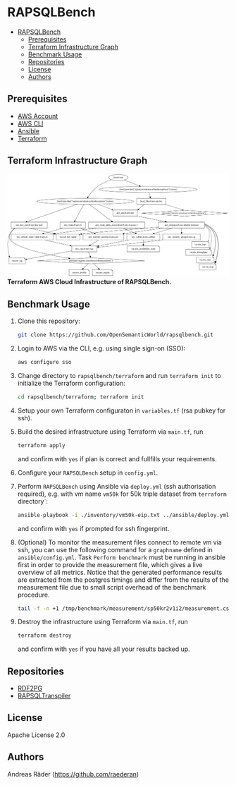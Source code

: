 # RAPSQLBench

- [RAPSQLBench](#rapsqlbench)
  - [Prerequisites](#prerequisites)
  - [Terraform Infrastructure Graph](#terraform-infrastructure-graph)
  - [Benchmark Usage](#benchmark-usage)
  - [Repositories](#repositories)
  - [License](#license)
  - [Authors](#authors)

## Prerequisites

- [AWS Account](https://aws.amazon.com/premiumsupport/knowledge-center/create-and-activate-aws-account/)
- [AWS CLI](https://docs.aws.amazon.com/cli/latest/userguide/cli-chap-install.html)
- [Ansible](https://docs.ansible.com/ansible/latest/installation_guide/intro_installation.html#pip-install)
- [Terraform](https://learn.hashicorp.com/tutorials/terraform/install-cli)

## Terraform Infrastructure Graph

![Terraform Graph](./img/terraform-graph.svg)
**Terraform AWS Cloud Infrastructure of RAPSQLBench.**

## Benchmark Usage

1. Clone this repository:

    ```bash
    git clone https://github.com/OpenSemanticWorld/rapsqlbench.git
    ```

2. Login to AWS via the CLI, e.g. using single sign-on (SSO):

    ```bash
    aws configure sso 
    ```

3. Change directory to `rapsqlbench/terraform` and run `terraform init` to initialize the Terraform configuration:

    ```bash
    cd rapsqlbench/terraform; terraform init
    ```

4. Setup your own Terraform configuraton in `variables.tf` (rsa pubkey for ssh).

5. Build the desired infrastructure using Terraform via `main.tf`, run

    ```bash
    terraform apply
    ```

    and confirm with `yes` if plan is correct and fullfills your requirements.

6. Configure your `RAPSQLBench` setup in `config.yml`.

7. Perform `RAPSQLBench` using Ansible via `deploy.yml` (ssh authorisation required), e.g. with vm name `vm50k` for 50k triple dataset from `terraform` directory`:

    ```bash
    ansible-playbook -i ./inventory/vm50k-eip.txt ../ansible/deploy.yml -e "@../ansible/config.yml"
    ```

    and confirm with `yes` if prompted for ssh fingerprint.

8. (Optional) To monitor the measurement files connect to remote vm via ssh, you can use the following command for a `graphname` defined in `ansible/config.yml`. Task `Perform benchmark` must be running in ansible first in order to provide the measurement file, which gives a live overview of all metrics. Notice that the generated performance results are extracted from the postgres timings and differ from the results of the measurement file due to small script overhead of the benchmark procedure.

    ```bash
    tail -f -n +1 /tmp/benchmark/measurement/sp50kr2v1i2/measurement.csv
    ```

9. Destroy the infrastructure using Terraform via `main.tf`, run

    ```bash
    terraform destroy
    ```

    and confirm with `yes` if you have all your results backed up.

## Repositories

- [RDF2PG](https://github.com/raederan/rdf2pg)
- [RAPSQLTranspiler](https://github.com/OpenSemanticWorld/rapsqltranspiler)

## License

Apache License 2.0

## Authors

Andreas Räder (<https://github.com/raederan>)
